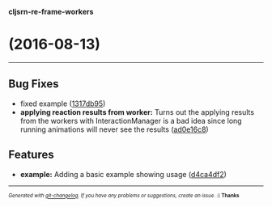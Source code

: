 __cljsrn-re-frame-workers__

#   (2016-08-13)



---

## Bug Fixes

- fixed example
  ([1317db95](https://github.com/seantempesta/cljsrn-re-frame-workers/commit/1317db95e55274e016c384544920220d7822c642))
- **applying reaction results from worker:** Turns out the applying results from the workers with InteractionManager is a bad idea since long running animations will never see the results
  ([ad0e16c8](https://github.com/seantempesta/cljsrn-re-frame-workers/commit/ad0e16c8af9fd08ac61e332236115195f924c186))


## Features

- **example:** Adding a basic example showing usage
  ([d4ca4df2](https://github.com/seantempesta/cljsrn-re-frame-workers/commit/d4ca4df29945b9dea5df843cd33fc37ec2e50648))



---
<sub><sup>*Generated with [git-changelog](https://github.com/rafinskipg/git-changelog). If you have any problems or suggestions, create an issue.* :) **Thanks** </sub></sup>